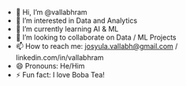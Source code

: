 - 👋 Hi, I’m @vallabhram
- 👀 I’m interested in Data and Analytics
- 🌱 I’m currently learning AI &  ML
- 💞️ I’m looking to collaborate on Data / ML Projects
- 📫 How to reach me: josyula.vallabh@gmail.com /  linkedin.com/in/vallabhram
- 😄 Pronouns: He/Him
- ⚡ Fun fact: I love Boba Tea!

<!---
vallabhram/vallabhram is a ✨ special ✨ repository because its `README.md` (this file) appears on your GitHub profile.
You can click the Preview link to take a look at your changes.
--->
